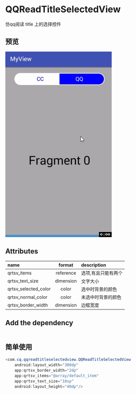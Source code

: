 # QQReadTitleSelectedView
仿qq阅读 title 上的选择控件

## 预览
![MSearchView](https://github.com/CSnowStack/QQReadTitleSelectedView/blob/master/imgs/c.gif)

## Attributes
name | format | description
:--------|:--------:|:--------
qrtsv_items | reference | 选项,有且只能有两个
qrtsv_text_size | dimension | 文字大小
qrtsv_selected_color | color | 选中时背景的颜色
qrtsv_normal_color | color | 未选中时背景的颜色
qrtsv_border_width | dimension | 边框宽度

## Add the dependency
```java

```

## 简单使用
```java
<com.cq.qqreadtitleselectedview.QQReadTitleSelectedView
    android:layout_width="300dp"
    app:qrtsv_border_width="2dp"
    app:qrtsv_items="@array/default_item"
    app:qrtsv_text_size="18sp"
    android:layout_height="40dp"/>
```
